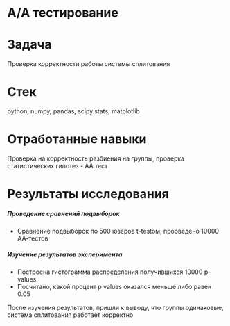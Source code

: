 # A/A тестирование

# Задача
Проверка корректности работы системы сплитования

# Стек
python, numpy, pandas, scipy.stats, matplotlib

# Отработанные навыки
Проверка на корректность разбиения на группы, проверка статистических гипотез - АА тест

# Результаты исследования

##### Проведение сравнений подвыборок 
- Сравнение подвыборок по 500 юзеров t-testом, прооведено 10000 АА-тестов  

##### Изучение результатов эксперимента
- Построена гистограмма распределения получившихся 10000 p-values.
- Посчитано, какой процент p values оказался меньше либо равен 0.05

После изучения результатов, пришли к выводу, что группы одинаковые, система сплитования работает корректно
